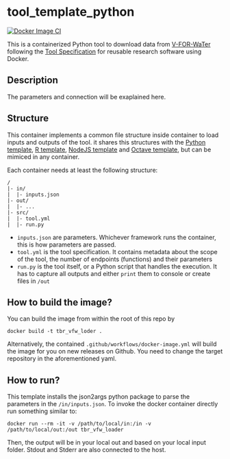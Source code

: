 # tool_template_python

[![Docker Image CI](https://github.com/VForWaTer/tool_vforwater_loader/actions/workflows/docker-image.yml/badge.svg)](https://github.com/VForWaTer/tool_vforwater_loader/actions/workflows/docker-image.yml)

This is a containerized Python tool to download data from [V-FOR-WaTer](https://portal.vforwater.de) following the [Tool Specification](https://vforwater.github.io/tool-specs/) for reusable research software using Docker.

## Description

The parameters and connection will be exaplained here.

## Structure

This container implements a common file structure inside container to load inputs and outputs of the 
tool. it shares this structures with the [Python template](https://github.com/vforwater/tool_template_python), 
[R template](https://github.com/vforwater/tool_template_r),
[NodeJS template](https://github.com/vforwater/tool_template_node) and [Octave template](https://github.com/vforwater/tool_template_octave), 
but can be mimiced in any container.

Each container needs at least the following structure:

```
/
|- in/
|  |- inputs.json
|- out/
|  |- ...
|- src/
|  |- tool.yml
|  |- run.py
```

* `inputs.json` are parameters. Whichever framework runs the container, this is how parameters are passed.
* `tool.yml` is the tool specification. It contains metadata about the scope of the tool, the number of endpoints (functions) and their parameters
* `run.py` is the tool itself, or a Python script that handles the execution. It has to capture all outputs and either `print` them to console or create files in `/out`

## How to build the image?

You can build the image from within the root of this repo by
```
docker build -t tbr_vfw_loder .
```

Alternatively, the contained `.github/workflows/docker-image.yml` will build the image for you 
on new releases on Github. You need to change the target repository in the aforementioned yaml.

## How to run?

This template installs the json2args python package to parse the parameters in the `/in/inputs.json`. 
To invoke the docker container directly run something similar to:
```
docker run --rm -it -v /path/to/local/in:/in -v /path/to/local/out:/out tbr_vfw_loader
```

Then, the output will be in your local out and based on your local input folder. Stdout and Stderr are also connected to the host.


